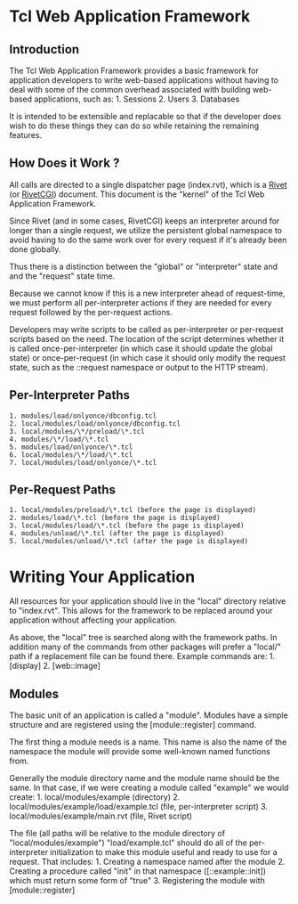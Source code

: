 Tcl Web Application Framework
=============================

Introduction
------------

The Tcl Web Application Framework provides a basic framework for application
developers to write web-based applications without having to deal with some
of the common overhead associated with building web-based applications, such
as:
    1. Sessions
    2. Users
    3. Databases

It is intended to be extensible and replacable so that if the developer does
wish to do these things they can do so while retaining the remaining features.

How Does it Work ?
------------------

All calls are directed to a single dispatcher page (index.rvt), which is a
[Rivet](http://tcl.apache.org/rivet/) (or [RivetCGI](https://chiselapp.com/user/rkeene/repository/rivetcgi/)) document.  This document is the "kernel" of the Tcl Web
Application Framework.

Since Rivet (and in some cases, RivetCGI) keeps an interpreter around for
longer than a single request, we utilize the persistent global namespace to
avoid having to do the same work over for every request if it's already been
done globally.

Thus there is a distinction between the "global" or "interpreter" state and
and the "request" state time.

Because we cannot know if this is a new interpreter ahead of request-time, we
must perform all per-interpreter actions if they are needed for every request
followed by the per-request actions.

Developers may write scripts to be called as per-interpreter or per-request
scripts based on the need.  The location of the script determines whether it
is called once-per-interpreter (in which case it should update the global
state) or once-per-request (in which case it should only modify the request
state, such as the ::request namespace or output to the HTTP stream).


Per-Interpreter Paths
---------------------
    1. modules/load/onlyonce/dbconfig.tcl
    2. local/modules/load/onlyonce/dbconfig.tcl
    3. local/modules/\*/preload/\*.tcl
    4. modules/\*/load/\*.tcl
    5. modules/load/onlyonce/\*.tcl
    6. local/modules/\*/load/\*.tcl
    7. local/modules/load/onlyonce/\*.tcl


Per-Request Paths
-----------------
    1. local/modules/preload/\*.tcl (before the page is displayed)
    2. modules/load/\*.tcl (before the page is displayed)
    3. local/modules/load/\*.tcl (before the page is displayed)
    4. modules/unload/\*.tcl (after the page is displayed)
    5. local/modules/unload/\*.tcl (after the page is displayed)


Writing Your Application
========================

All resources for your application should live in the "local" directory
relative to "index.rvt".  This allows for the framework to be replaced around
your application without affecting your application.

As above, the "local" tree is searched along with the framework paths.  In
addition many of the commands from other packages will prefer a "local/"
path if a replacement file can be found there.  Example commands are:
    1. [display]
    2. [web::image]

Modules
-------
The basic unit of an application is called a "module".  Modules have a simple
structure and are registered using the [module::register] command.

The first thing a module needs is a name.  This name is also the name of the
namespace the module will provide some well-known named functions from.

Generally the module directory name and the module name should be the same.
In that case, if we were creating a module called "example" we would create:
    1. local/modules/example (directory)
    2. local/modules/example/load/example.tcl (file, per-interpreter script)
    3. local/modules/example/main.rvt (file, Rivet script)

The file (all paths will be relative to the module directory of
"local/modules/example") "load/example.tcl" should do all of the
per-interpreter initialization to make this module useful and ready to use for
a request.  That includes:
    1. Creating a namespace named after the module
    2. Creating a procedure called "init" in that namespace ([::example::init]) which must return some form of "true"
    3. Registering the module with [module::register]
